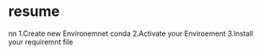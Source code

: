 # resume
nn
1.Create new Environemnet
conda 
2.Activate your Enviroement
3.Install your requiremnt file